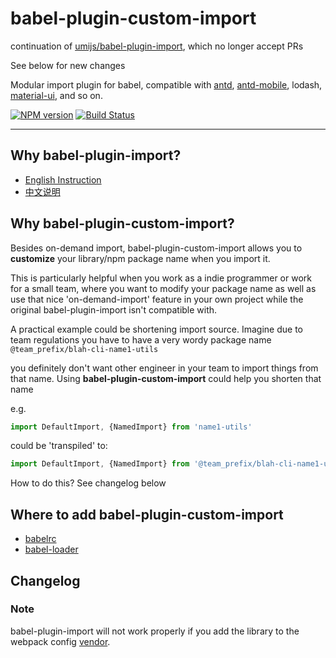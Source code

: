 # babel-plugin-custom-import

continuation of [umijs/babel-plugin-import](https://github.com/umijs/babel-plugin-import#customName), which no longer accept PRs

See below for new changes


Modular import plugin for babel, compatible with [antd](https://github.com/ant-design/ant-design), [antd-mobile](https://github.com/ant-design/ant-design-mobile), lodash, [material-ui](http://material-ui.com/), and so on.

[![NPM version](https://img.shields.io/npm/v/babel-plugin-import.svg?style=flat)](https://npmjs.org/package/babel-plugin-import)
[![Build Status](https://img.shields.io/travis/ant-design/babel-plugin-import.svg?style=flat)](https://travis-ci.org/ant-design/babel-plugin-import)

----

## Why babel-plugin-import?

- [English Instruction](https://ant.design/docs/react/getting-started#Import-on-Demand)
- [中文说明](https://ant.design/docs/react/getting-started-cn#%E6%8C%89%E9%9C%80%E5%8A%A0%E8%BD%BD)

## Why babel-plugin-custom-import?
 Besides on-demand import, babel-plugin-custom-import allows you to **customize** your library/npm package name when you import it. 


 This is particularly helpful when you work as a indie programmer or work for a small team, where you want to modify your package name as well as use that nice 'on-demand-import' feature in your own project while the original babel-plugin-import isn't compatible with. 


 A practical example could be shortening import source. Imagine due to team regulations you have to have a very wordy package name ``@team_prefix/blah-cli-name1-utils``


 you definitely don't want other engineer in your team to import things from that name. Using **babel-plugin-custom-import** could help you shorten that name


 e.g.


 ```js
 import DefaultImport, {NamedImport} from 'name1-utils'
 ```

 could be 'transpiled' to:

 ```js
 import DefaultImport, {NamedImport} from '@team_prefix/blah-cli-name1-utils'
 ```

How to do this? See changelog below

 
  

## Where to add babel-plugin-custom-import

- [babelrc](https://babeljs.io/docs/usage/babelrc/)
- [babel-loader](https://github.com/babel/babel-loader)

## Changelog



### Note

babel-plugin-import will not work properly if you add the library to the webpack config [vendor](https://webpack.js.org/concepts/entry-points/#separate-app-and-vendor-entries).
